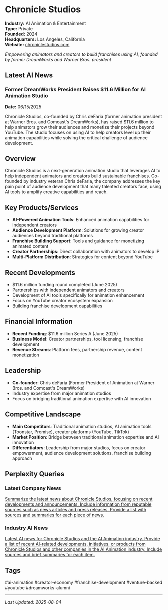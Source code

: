 # Chronicle Studios

**Industry:** AI Animation & Entertainment  
**Type:** Private  
**Founded:** 2024  
**Headquarters:** Los Angeles, California  
**Website:** [chroniclestudios.com](https://chroniclestudios.com)

*Empowering animators and creators to build franchises using AI, founded by former DreamWorks and Warner Bros. president*

## Latest AI News

### Former DreamWorks President Raises $11.6 Million for AI Animation Studio
**Date:** 06/15/2025

Chronicle Studios, co-founded by Chris deFaria (former animation president at Warner Bros. and Comcast's DreamWorks), has raised $11.6 million to help animators grow their audiences and monetize their projects beyond YouTube. The studio focuses on using AI to help creators level up their animation capabilities while solving the critical challenge of audience development.

## Overview
Chronicle Studios is a next-generation animation studio that leverages AI to help independent animators and creators build sustainable franchises. Co-founded by industry veteran Chris deFaria, the company addresses the key pain point of audience development that many talented creators face, using AI tools to amplify creative capabilities and reach.

## Key Products/Services
- **AI-Powered Animation Tools**: Enhanced animation capabilities for independent creators
- **Audience Development Platform**: Solutions for growing creator audiences beyond traditional platforms
- **Franchise Building Support**: Tools and guidance for monetizing animated content
- **Creator Partnerships**: Direct collaboration with animators to develop IP
- **Multi-Platform Distribution**: Strategies for content beyond YouTube

## Recent Developments
- $11.6 million funding round completed (June 2025)
- Partnerships with independent animators and creators
- Development of AI tools specifically for animation enhancement
- Focus on YouTube creator ecosystem expansion
- Building franchise development capabilities

## Financial Information
- **Recent Funding**: $11.6 million Series A (June 2025)
- **Business Model**: Creator partnerships, tool licensing, franchise development
- **Revenue Streams**: Platform fees, partnership revenue, content monetization

## Leadership
- **Co-founder**: Chris deFaria (Former President of Animation at Warner Bros. and Comcast's DreamWorks)
- Industry expertise from major animation studios
- Focus on bridging traditional animation expertise with AI innovation

## Competitive Landscape
- **Main Competitors**: Traditional animation studios, AI animation tools (Toonstar, Promise), creator platforms (YouTube, TikTok)
- **Market Position**: Bridge between traditional animation expertise and AI innovation
- **Differentiators**: Leadership from major studios, focus on creator empowerment, audience development solutions, franchise building approach

## Perplexity Queries
### Latest Company News
[Summarize the latest news about Chronicle Studios, focusing on recent developments and announcements. Include information from reputable sources such as news articles and press releases. Provide a list with sources and summaries for each piece of news.](https://www.perplexity.ai/search/Summarize-the-latest-news-about-Chronicle-Studios-focusing-on-recent-developments-and-announcements-Include-information-from-reputable-sources-such-as-news-articles-and-press-releases-Provide-a-list-with-sources-and-summaries-for-each-piece-of-news)

### Industry AI News
[Latest AI news for Chronicle Studios and the AI Animation industry. Provide a list of recent AI-related developments, initiatives, or products from Chronicle Studios and other companies in the AI Animation industry. Include sources and brief summaries for each item.](https://www.perplexity.ai/search/Latest-AI-news-for-Chronicle-Studios-and-the-AI-Animation-industry-Provide-a-list-of-recent-AI-related-developments-initiatives-or-products-from-Chronicle-Studios-and-other-companies-in-the-AI-Animation-industry-Include-sources-and-brief-summaries-for-each-item)

## Tags
#ai-animation #creator-economy #franchise-development #venture-backed #youtube #dreamworks-alumni

---
*Last Updated: 2025-08-04*
